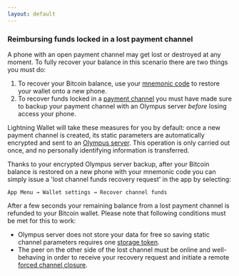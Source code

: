 ```yaml
---
layout: default
---
```


### [](#reimbursing-funds-locked-in-a-lost-payment-channel)Reimbursing funds locked in a lost payment channel

A phone with an open payment channel may get lost or destroyed at any moment. To fully recover your balance in this scenario there are two things you must do: 

1. To recover your Bitcoin balance, use your [mnemonic code](setting-up-bitcoin-wallet.html#mnemonic-code) to restore your wallet onto a new phone.
2. To recover funds locked in a [payment channel](using-lightning-wallet.html#payment-channel) you must have made sure to backup your payment channel with an Olympus server *before* losing access your phone.

Lightning Wallet will take these measures for you by default: once a new payment channel is created, its static parameters are automatically encrypted and sent to an [Olympus server](what-does-olympus-server-do.hmtl#what-does-olympus-server-do). This operation is only carried out once, and no personally identifying information is transferred.

Thanks to your encrypted Olympus server backup, after your Bitcoin balance is restored on a new phone with your mnemonic code you can simply issue a 'lost channel funds recovery request' in the app by selecting:

`App Menu → Wallet settings → Recover channel funds`

After a few seconds your remaining balance from a lost payment channel is refunded to your Bitcoin wallet. Please note that following conditions must be met for this to work:

- Olympus server does not store your data for free so saving static channel parameters requires one [storage token](storage-tokens.html#storage-tokens).
- The peer on the other side of the lost channel must be online and well-behaving in order to receive your recovery request and initiate a remote [forced channel closure](using-lightning-wallet.html#forced-channel-closing).
